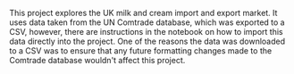 This project explores the UK milk and cream import and export market. It uses data taken from the UN Comtrade database, which was exported to a CSV, however, there are instructions in the notebook on how to import this data directly into the project. One of the reasons the data was downloaded to a CSV was to ensure that any future formatting changes made to the Comtrade database wouldn't affect this project. 
